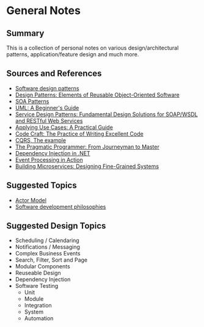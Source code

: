 # General Notes

## Summary

This is a collection of personal notes on various design/architectural patterns, application/feature design and much more.

## Sources and References

- [Software design patterns](https://en.wikipedia.org/wiki/Software_design_pattern)
- [Design Patterns: Elements of Reusable Object-Oriented Software](https://www.amazon.com/Design-Patterns-Elements-Reusable-Object-Oriented/dp/0201633612)
- [SOA Patterns](https://www.amazon.com/SOA-Patterns-Arnon-Rotem-Gal-Oz/dp/1933988266)
- [UML: A Beginner's Guide](https://www.amazon.com/UML-Beginners-Jason-T-Roff/dp/0072224606/)
- [Service Design Patterns: Fundamental Design Solutions for SOAP/WSDL and RESTful Web Services](https://www.amazon.com/Service-Design-Patterns-Fundamental-Solutions/dp/032154420X/)
- [Applying Use Cases: A Practical Guide](https://www.amazon.com/Applying-Use-Cases-Practical-Guide/dp/0201708531/)
- [Code Craft: The Practice of Writing Excellent Code](https://www.amazon.com/Code-Craft-Practice-Writing-Excellent/dp/1593271190)
- [CQRS, The example](https://www.amazon.com/CQRS-example-Mark-Nijhof/dp/1484102878)
- [The Pragmatic Programmer: From Journeyman to Master](https://www.amazon.com/Pragmatic-Programmer-Journeyman-Master/dp/020161622X)
- [Dependency Injection in .NET](https://www.amazon.com/Dependency-Injection-NET-Mark-Seemann/dp/1935182501)
- [Event Processing in Action](https://www.amazon.com/Event-Processing-Action-Opher-Etzion/dp/1935182218)
- [Building Microservices: Designing Fine-Grained Systems](https://www.amazon.com/Building-Microservices-Designing-Fine-Grained-Systems/dp/1491950358)

## Suggested Topics

- [Actor Model](https://en.wikipedia.org/wiki/Actor_model)
- [Software development philosophies](https://en.wikipedia.org/wiki/List_of_software_development_philosophies)

## Suggested Design Topics

- Scheduling / Calendaring
- Notifications / Messaging
- Complex Business Events
- Search, Filter, Sort and Page
- Modular Components
- Reuseable Design
- Dependency Injection
- Software Testing
  - Unit
  - Module
  - Integration
  - System
  - Automation